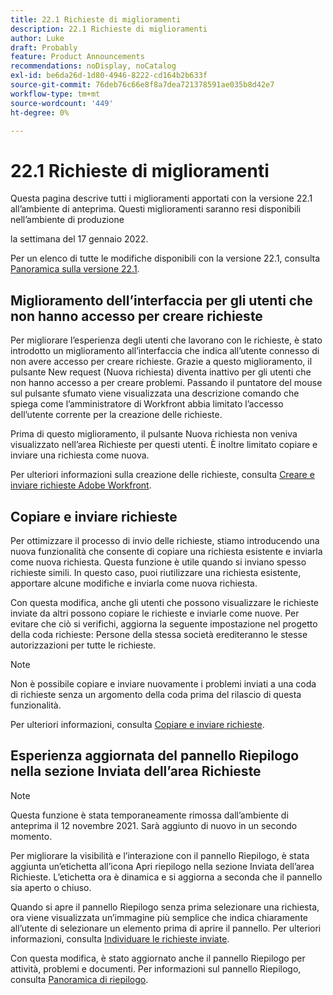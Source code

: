 ```yaml
---
title: 22.1 Richieste di miglioramenti
description: 22.1 Richieste di miglioramenti
author: Luke
draft: Probably
feature: Product Announcements
recommendations: noDisplay, noCatalog
exl-id: be6da26d-1d80-4946-8222-cd164b2b633f
source-git-commit: 76deb76c66e8f8a7dea721378591ae035b8d42e7
workflow-type: tm+mt
source-wordcount: '449'
ht-degree: 0%

---
```


# 22.1 Richieste di miglioramenti

Questa pagina descrive tutti i miglioramenti apportati con la versione 22.1 all’ambiente di anteprima. Questi miglioramenti saranno resi disponibili nell’ambiente di produzione

<!--
<MadCap:conditionalText data-mc-conditions="QuicksilverOrClassic.Draft mode">
in January 2022
</MadCap:conditionalText>
-->

la settimana del 17 gennaio 2022.

Per un elenco di tutte le modifiche disponibili con la versione 22.1, consulta [Panoramica sulla versione 22.1](../../../product-announcements/product-releases/22.1-release-activity/22-1-release-overview.md).

## Miglioramento dell’interfaccia per gli utenti che non hanno accesso per creare richieste

Per migliorare l’esperienza degli utenti che lavorano con le richieste, è stato introdotto un miglioramento all’interfaccia che indica all’utente connesso di non avere accesso per creare richieste. Grazie a questo miglioramento, il pulsante New request (Nuova richiesta) diventa inattivo per gli utenti che non hanno accesso a per creare problemi. Passando il puntatore del mouse sul pulsante sfumato viene visualizzata una descrizione comando che spiega come l’amministratore di Workfront abbia limitato l’accesso dell’utente corrente per la creazione delle richieste.

Prima di questo miglioramento, il pulsante Nuova richiesta non veniva visualizzato nell’area Richieste per questi utenti. È inoltre limitato copiare e inviare una richiesta come nuova.

Per ulteriori informazioni sulla creazione delle richieste, consulta [Creare e inviare richieste Adobe Workfront](../../../manage-work/requests/create-requests/create-submit-requests.md).

## Copiare e inviare richieste

Per ottimizzare il processo di invio delle richieste, stiamo introducendo una nuova funzionalità che consente di copiare una richiesta esistente e inviarla come nuova richiesta. Questa funzione è utile quando si inviano spesso richieste simili. In questo caso, puoi riutilizzare una richiesta esistente, apportare alcune modifiche e inviarla come nuova richiesta.

Con questa modifica, anche gli utenti che possono visualizzare le richieste inviate da altri possono copiare le richieste e inviarle come nuove. Per evitare che ciò si verifichi, aggiorna la seguente impostazione nel progetto della coda richieste: Persone della stessa società erediteranno le stesse autorizzazioni per tutte le richieste.

>[!NOTE]
>
>Non è possibile copiare e inviare nuovamente i problemi inviati a una coda di richieste senza un argomento della coda prima del rilascio di questa funzionalità.

Per ulteriori informazioni, consulta [Copiare e inviare richieste](../../../manage-work/requests/create-requests/copy-and-submit-requests.md).

## Esperienza aggiornata del pannello Riepilogo nella sezione Inviata dell’area Richieste

>[!NOTE]
>
>Questa funzione è stata temporaneamente rimossa dall’ambiente di anteprima il 12 novembre 2021. Sarà aggiunto di nuovo in un secondo momento.

Per migliorare la visibilità e l’interazione con il pannello Riepilogo, è stata aggiunta un’etichetta all’icona Apri riepilogo nella sezione Inviata dell’area Richieste. L’etichetta ora è dinamica e si aggiorna a seconda che il pannello sia aperto o chiuso.

Quando si apre il pannello Riepilogo senza prima selezionare una richiesta, ora viene visualizzata un’immagine più semplice che indica chiaramente all’utente di selezionare un elemento prima di aprire il pannello. Per ulteriori informazioni, consulta [Individuare le richieste inviate](../../../manage-work/requests/create-requests/locate-submitted-requests.md).

Con questa modifica, è stato aggiornato anche il pannello Riepilogo per attività, problemi e documenti. Per informazioni sul pannello Riepilogo, consulta [Panoramica di riepilogo](../../../workfront-basics/the-new-workfront-experience/summary-overview.md).
